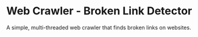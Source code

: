 # Web Crawler - Broken Link Detector

A simple, multi-threaded web crawler that finds broken links on websites.
